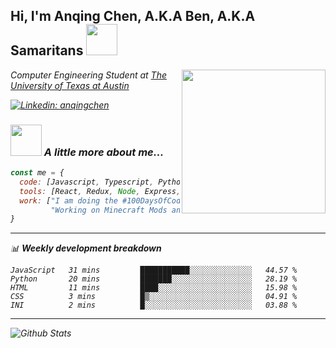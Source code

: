 <h2> Hi, I'm Anqing Chen, A.K.A Ben, A.K.A Samaritans <img src="https://media.giphy.com/media/mGcNjsfWAjY5AEZNw6/giphy.gif" width="50"></h2>
<img align='right' src="https://media.giphy.com/media/daZuNbOmzYuwoyp2ZJ/giphy.gif" width="230">
<p><em>Computer Engineering Student at <a href="http://www.utexas.edu">The University of Texas at Austin</a></p>

[![Linkedin: anqingchen](https://img.shields.io/badge/-anqingchen-blue?style=flat-square&logo=Linkedin&logoColor=white&link=https://www.linkedin.com/in/anqingchen/)](https://www.linkedin.com/in/anqingchen/)

### <img src="https://media.giphy.com/media/VgCDAzcKvsR6OM0uWg/giphy.gif" width="50"> A little more about me...  

```javascript
const me = {
  code: [Javascript, Typescript, Python, Java, C, C++, HTML, CSS],
  tools: [React, Redux, Node, Express, Flask, Docker],
  work: ["I am doing the #100DaysOfCode challenge", 
         "Working on Minecraft Mods and related content for @SpectralStudios"],
}
```
-------

📊 **Weekly development breakdown**
<!--START_SECTION:waka-->
```text
JavaScript   31 mins         ███████████░░░░░░░░░░░░░░   44.57 % 
Python       20 mins         ███████░░░░░░░░░░░░░░░░░░   28.19 % 
HTML         11 mins         ████░░░░░░░░░░░░░░░░░░░░░   15.98 % 
CSS          3 mins          █▒░░░░░░░░░░░░░░░░░░░░░░░   04.91 % 
INI          2 mins          █░░░░░░░░░░░░░░░░░░░░░░░░   03.88 % 
```
<!--END_SECTION:waka-->

---

<img align="left" alt="Github Stats" src="https://github-readme-stats.vercel.app/api?username=anqingchen&show_icons=true&hide_border=true&count_private=true&theme=tokyonight" />
